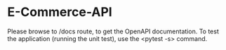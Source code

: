 # E-Commerce-API
Please browse to /docs route, to get the OpenAPI documentation.
To test the application (running the unit test), use the <pytest -s> command.